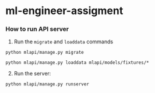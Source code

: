 # ml-engineer-assigment

### How to run API server
1. Run the `migrate` and `loaddata` commands

`python mlapi/manage.py migrate`

`python mlapi/manage.py loaddata mlapi/models/fixtures/*`

2. Run the server:

`python mlapi/manage.py runserver`